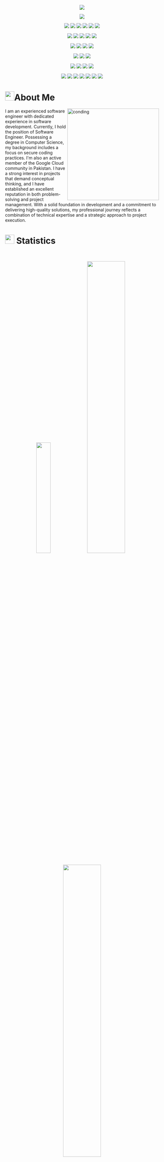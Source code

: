 <p align="center">
  <a href="https://github.com/DenverCoder1/readme-typing-svg"><img src="https://readme-typing-svg.herokuapp.com?lines=Hi,+I'm+Rao+Atif+Bashir;I+Stand+with+Palestine.;I'm+a+Software+Engineer+By+Profession;Right-Now+Diving+Into+Oracle+ERP,;Oracle+BI-Dashboards,;Oracle+Application+Express(APEX);Embarking+On+A+Data+Science+and;Data+Analysis+Journey+As-Well.;&center=true&width=500&height=50"></a>
</p>

<p>
<div align="center" target="_blank">
  <img src="https://img.shields.io/github/followers/Atifba86?style=social">	
  </a>
</div>
</p>

<p>
<div align="center">
  <img src="https://img.shields.io/badge/HTML5-dd4b25.svg?style=for-the-badge&logo=html5&logoColor=white">
  <img src="https://img.shields.io/badge/CSS-2862e9.svg?style=for-the-badge&logo=CSS3&logoColor=white">
  <img src="https://img.shields.io/badge/Oracle ERP-FFFFFF.svg?style=for-the-badge&logo=Oracle&logoColor=red">
  <img src="https://img.shields.io/badge/JavaScript-efd81d.svg?style=for-the-badge&logo=javascript&logoColor=000000">
    <img src="https://img.shields.io/badge/C%2B%2B-00599C?style=for-the-badge&logo=c%2B%2B&logoColor=white">
  <img src="https://img.shields.io/badge/Oracle Apex-F80000?style=for-the-badge&logo=oracle&logoColor=black">
	<!--  <img src="https://img.shields.io/badge/PHP-7377ad?style=for-the-badge&logo=PHP&logoColor=000000">
  <img src="https://img.shields.io/badge/Python-3670A0?style=for-the-badge&logo=python&logoColor=ffdd54"> -->
</div>
</p>

<p>
<div align="center">
	<img src="https://img.shields.io/badge/Bootstrap-563D7C?style=for-the-badge&logo=bootstrap&logoColor=white">
	<img src="https://img.shields.io/badge/SQL-F80000?style=for-the-badge&logo=Oracle&logoColor=white">
	<img src="https://img.shields.io/badge/OCI-FFFFFF?style=for-the-badge&logo=google-cloud&logoColor=red">
        <img src="https://img.shields.io/badge/Wordpress-21759B?style=for-the-badge&logo=wordpress&logoColor=white">
	<img src="https://img.shields.io/badge/Wix-000?style=for-the-badge&logo=wix&logoColor=white">
</div>
</p>

<p>
<div align="center">
  <img src="https://img.shields.io/badge/basecamp-ffd303?style=for-the-badge&logo=basecamp&logoColor=1b2c35">
	  <img src="https://img.shields.io/badge/Jira-2684FF.svg?style=for-the-badge&logo=Jira&logoColor=white">
	<img src="https://img.shields.io/badge/Trello-0052CC?style=for-the-badge&logo=trello&logoColor=white">
	  <img src="https://img.shields.io/badge/Slack-FFFFFF.svg?style=for-the-badge&logo=slack&logoColor=red">
</div>
</p>

<p>
<div align="center">
  <img src="https://img.shields.io/badge/GitHub-%23121011.svg?style=for-the-badge&logo=github&logoColor=white">
 <!-- <img src="https://img.shields.io/badge/Git-%23F05033.svg?style=for-the-badge&logo=git&logoColor=white"> -->
	 <!--  <img src="https://img.shields.io/badge/-Stackoverflow-FE7A16?style=for-the-badge&logo=stack-overflow&logoColor=white">-->
	  <img src="https://img.shields.io/badge/Visual%20Studio%20Code-0078d7.svg?style=for-the-badge&logo=visual-studio-code&logoColor=white">
	<img src="https://img.shields.io/badge/Visual%20Studio-131072.svg?style=for-the-badge&logo=visual-studio&logoColor=white">
	
</div>
</p>


<p>
<div align="center">
  <img src="https://img.shields.io/badge/Adobe%20Lightroom-001d34.svg?style=for-the-badge&logo=Adobe%20Lightroom&logoColor=2fa3f7">
  <img src="https://img.shields.io/badge/adobeillustrator-310000.svg?style=for-the-badge&logo=adobeillustrator&logoColor=f79500">
  <img src="https://img.shields.io/badge/adobephotoshop-001d34.svg?style=for-the-badge&logo=adobephotoshop&logoColor=2fa3f7">
  <img src="https://img.shields.io/badge/Adobe%20after%20affects-CF96FD?style=for-the-badge&logo=Adobe%20after%20effects&logoColor=393665">
  <!--<img src="https://img.shields.io/badge/Adobe%20XD-470137?style=for-the-badge&logo=Adobe%20XD&logoColor=#FF61F6"> -->
  	
</div>
</p>

<p>
<div align="center">
  <img src="https://img.shields.io/badge/Discord-7289DA?style=for-the-badge&logo=discord&logoColor=white">
  <img src="https://img.shields.io/badge/Balsamiq-880808?style=for-the-badge&logo=wire&logoColor=white">
  <img src="https://img.shields.io/badge/Codepen-000000?style=for-the-badge&logo=codepen&logoColor=white">
  <img src="https://img.shields.io/badge/Microsoft Excel-%4CBB17.svg?style=for-the-badge&logo=Microsoft Excel&logoColor=white">
  <img src="https://img.shields.io/badge/Microsoft_Teams-6264A7?style=for-the-badge&logo=microsoft-teams&logoColor=white">
  <img src=" https://img.shields.io/badge/Microsoft_Word-2B579A?style=for-the-badge&logo=microsoft-word&logoColor=white">
  <img src="https://img.shields.io/badge/Microsoft_Visio-3955A3?style=for-the-badgee&logo=microsoft-visio&logoColor=white">
</div>
</p>

<!--
<p>
<div align="center">
	
 <img src="https://img.shields.io/badge/Coursera-0056D2?style=for-the-badge&logo=Coursera&logoColor=white">
 <img src="https://img.shields.io/badge/Udemy-EC5252?style=for-the-badge&logo=Udemy&logoColor=white">
 	<img src="https://img.shields.io/badge/Udacity-grey?style=for-the-badge&logo=udacity&logoColor=#5FCFEE">
  <img src="https://img.shields.io/badge/skill%20share-002333?style=for-the-badge&logo=skillshare&logoColor=white">
  <img src="https://img.shields.io/badge/Datacamp-05192D?style=for-the-badge&logo=datacamp&logoColor=65FF8F">
</div>
</p>

<p>
<div align="center">
  <img src="https://img.shields.io/badge/Counter_Strike-000000?style=for-the-badge&logo=counter-strike&logoColor=white">
  <img src="https://img.shields.io/badge/Epic%20Games-313131?style=for-the-badge&logo=Epic%20Games&logoColor=white">
  <img src="https://img.shields.io/badge/Riot_Games-D32936?style=for-the-badge&logo=riot-games&logoColor=white">
 <img src=" https://img.shields.io/badge/Steam-000000?style=for-the-badge&logo=steam&logoColor=white">
  <img src="https://img.shields.io/badge/Xbox-107C10?style=for-the-badge&logo=xbox&logoColor=white">
  <img src="https://img.shields.io/badge/Netflix-E50914?style=for-the-badge&logo=netflix&logoColor=white">
  <img src="https://img.shields.io/badge/Twitch-9146FF?style=for-the-badge&logo=twitch&logoColor=white">

</div>
</p>

-->

# <img src="https://user-images.githubusercontent.com/82110564/189553856-2e7f8f30-80b4-484f-bfaa-9e5eb10f24e5.gif" width="30">About Me

<img align="right" alt="conding" width="300" src="https://camo.githubusercontent.com/7de37139d0b4c1ce40865e799b446c0e963a3dd8fb68d239707237c40604fa3d/68747470733a2f2f63646e2e6472696262626c652e636f6d2f75736572732f3733303730332f73637265656e73686f74732f363538313234332f6176656e746f2e676966">

I am an experienced software engineer with dedicated experience in software development. Currently, I hold the position of Software Engineer. Possessing a degree in Computer Science, my background includes a focus on secure coding practices. I'm also an active member of the Google Cloud community in Pakistan. I have a strong interest in projects that demand conceptual thinking, and I have established an excellent reputation in both problem-solving and project management. With a solid foundation in development and a commitment to delivering high-quality solutions, my professional journey reflects a combination of technical expertise and a strategic approach to project execution.




# <img src="https://media4.giphy.com/media/MIGbtLZoVjbl0bYbAd/giphy.gif?cid=ecf05e472t2h0i8d7dcjaoau9iqtchhr899hxmpxzzgc7lyw&rid=giphy.gif" width="30"> Statistics

<br/>
<p align="center">
 <!-- <a href="https://raoatif.webnode.page/">  -->
    <img width="30.5%" src="https://github-readme-stats.vercel.app/api?username=Atifba86&show_icons=true&include_all_commits=true&theme=radical&hide_rank=true&hide_border=true"> 
    <img width="49.5%" src="https://github-readme-streak-stats.herokuapp.com/?user=Atifba86&theme=radical&hide_border=true">		  
  </a>
</p>
<br>

<!-- [![Torrin's Activity Graph](https://activity-graph.herokuapp.com/graph?username=torrinworx&custom_title=Torrin's%20Contribution%20Graph&theme=radical&bg_color=282828&hide_border=true&line=d1a01f&point=c58545)](http://torrinleonard.com/) -->

<p align="center">
<!--  <a href="https://raoatif.webnode.page/">  -->
    <img width="49.5%" src="https://github-readme-stats.vercel.app/api/top-langs/?username=Atifba86&theme=radical&bg_color=282828&hide_border=true&include_all_commits=true&count_private=true&layout=compact">
  </a>
</p>

<p align="center"><img src="https://profile-counter.glitch.me/{Atifba86}/count.svg"></p>

## <img src="https://media1.giphy.com/media/Q8PQ1KuarrYucCMVTJ/giphy.gif?cid=ecf05e47odgm8bs8cmb8cf1ijmfzqaeeu9fzmx6nbcv06ky2&rid=giphy.gif" width="30"> Current Projects
<ul>	<li><b>Jamjoom Pharma</a></b>:<ul><li>Utilizing Oracle APEX technology, where I have developed a comprehensive software solution for stock and inventory management. This system integrates with Vault Logistics Solutions through APIs and data mapping. The process involves user(Jamjoom Pharma) managing material collection or distribution for companies that place orders in Oracle EBS. Purchase or sales orders are then transmitted to Oracle APEX, acting as middleware, where the data is transferred to the database via API integration. Vault Logistics then manages the dispatch or receipt of quantities based on this data.(Under construction)</li></ul></li>
	<li><b>Jarries – Web and I.T Solution Provider</a></b>:<ul><li>A compact ERP system is being developed, modeled after Oracle EBS, and fully built using APEX. It is tailored for small businesses such as mobile companies, shopping malls, marts, perfume companies, Clinic, Food Courts, Textile Firms, & automobile sector etc, with the flexibility to be integrated across various sectors. The system features a custom UI/UX design that ensures a user-friendly interface, allowing easy navigation for users. Custom APIs, procedures, and functions are being utilized, along with the integration of QR code scanning to streamline the user experience, minimizing screen interactions and enabling payments to be completed in under a minute.(Under construction)</li></ul></li>		
	<li><b>DAA Solutions Pvt Ltd</a></b>:<ul><li>Engaging in a collaborative process with the client, the initial phase involves comprehending their needs, goals, and objectives for the website. Subsequently, a comprehensive project plan is crafted, delineating the project scope, timeline, and budget. The design phase follows, where the website's user interface (UI) and user experience (UX) are meticulously crafted to ensure easy navigation and visual appeal. Moving into development, the website takes shape through coding, page creation, and the integration of essential functionalities such as forms, e-commerce platforms, and content management systems. Rigorous testing is then conducted to ensure the website is bug-free and functions as intended. The launch phase involves setting up the domain name and hosting. Post-launch, ongoing maintenance and support are provided to uphold the website's proper functionality and security. This comprehensive approach ensures a seamless and effective development process from inception to maintenance.(Released)</li></ul></li>
	<li><b>Drowsiness Detection Tool</a></b>:<ul><li>Using a dashboard-mounted camera, the system captures and analyzes images of the driver's face through advanced computer vision algorithms, detecting changes in facial expressions and eye movements indicative of drowsiness. Continuously monitoring key indicators such as eye movements and head position in comparison to a baseline model, the system triggers alerts—visual cues like flashing lights or auditory signals—when significant deviations are detected. Beyond immediate warnings to the driver, the tool can be configured to send alerts to smartphones or vehicle telematics systems, notifying employers or family members about the driver's condition. With the potential to save lives and prevent accidents caused by drowsy driving, this innovative application of artificial intelligence and computer vision technologies represents a significant stride towards ensuring drivers remain attentive and alert on the road.(Released)</li></ul></li>
	<li><b>Industrial Office & Hotel management System (IOHMS)</a></b>:<ul><li>In this academic project, I designed a structured data and analytical framework for office management. The process began with conceptualizing and establishing the foundation for an efficient office data management system. This involved creating a well-defined structure to organize and analyze various aspects of office operations. Leveraging my analytical skills, I implemented a framework that facilitates the systematic handling of office-related data. The project aimed to enhance office management processes through a strategic combination of data organization and analytical tools. This academic endeavor reflects a proactive approach to optimizing office efficiency and showcases the practical application of data management principles within an organizational context.(Released)
</ul>

